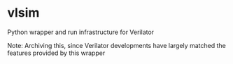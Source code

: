 # vlsim
Python wrapper and run infrastructure for Verilator

Note: Archiving this, since Verilator developments have largely matched the features provided by this wrapper

